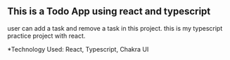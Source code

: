 ## This is a Todo App using react and typescript

user can add a task and remove a task in this project. this is my typescript practice project with react.

*Technology Used: React, Typescript, Chakra UI

